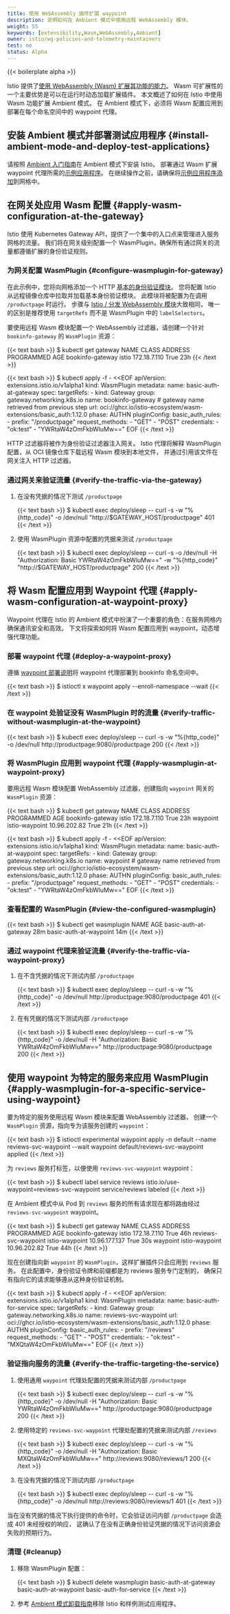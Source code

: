```yaml
---
title: 使用 WebAssembly 插件扩展 waypoint
description: 说明如何在 Ambient 模式中使用远程 WebAssembly 模块。
weight: 55
keywords: [extensibility,Wasm,WebAssembly,Ambient]
owner: istio/wg-policies-and-telemetry-maintainers
test: no
status: Alpha
---
```


{{< boilerplate alpha >}}

Istio 提供了[使用 WebAssembly (Wasm) 扩展其功能的能力](/zh/docs/concepts/wasm/)。
Wasm 可扩展性的一个主要优势是可以在运行时动态加载扩展插件。
本文概述了如何在 Istio 中使用 Wasm 功能扩展 Ambient 模式。
在 Ambient 模式下，必须将 Wasm 配置应用到部署在每个命名空间中的 waypoint 代理。

## 安装 Ambient 模式并部署测试应用程序 {#install-ambient-mode-and-deploy-test-applications}

请按照 [Ambient 入门指南](/zh/docs/ambient/getting-started/#download)在 Ambient 模式下安装 Istio。
部署通过 Wasm 扩展 waypoint 代理所需的[示例应用程序](/zh/docs/ambient/getting-started/#bookinfo)。
在继续操作之前，请确保将[示例应用程序添加](/zh/docs/ambient/getting-started/#addtoambient)到网格中。

## 在网关处应用 Wasm 配置 {#apply-wasm-configuration-at-the-gateway}

Istio 使用 Kubernetes Gateway API，提供了一个集中的入口点来管理进入服务网格的流量。
我们将在网关级别配置一个 WasmPlugin，确保所有通过网关的流量都遵循扩展的身份验证规则。

### 为网关配置 WasmPlugin {#configure-wasmplugin-for-gateway}

在此示例中，您将向网格添加一个 HTTP
[基本的身份验证模块](https://github.com/istio-ecosystem/wasm-extensions/tree/master/extensions/basic_auth)。
您将配置 Istio 从远程镜像仓库中拉取并加载基本身份验证模块。
此模块将被配置为在调用 `/productpage` 时运行。
步骤与 [Istio / 分发 WebAssembly 模块](/zh/docs/tasks/extensibility/wasm-module-distribution/)大致相同，
唯一的区别是推荐使用 `targetRefs` 而不是 WasmPlugin 中的 `labelSelectors`。

要使用远程 Wasm 模块配置一个 WebAssembly 过滤器，请创建一个针对 `bookinfo-gateway` 的 `WasmPlugin` 资源：

{{< text bash >}}
$ kubectl get gateway
NAME               CLASS            ADDRESS        PROGRAMMED   AGE
bookinfo-gateway   istio            172.18.7.110   True         23h
{{< /text >}}

{{< text bash >}}
$ kubectl apply -f - <<EOF
apiVersion: extensions.istio.io/v1alpha1
kind: WasmPlugin
metadata:
  name: basic-auth-at-gateway
spec:
  targetRefs:
    - kind: Gateway
      group: gateway.networking.k8s.io
      name: bookinfo-gateway # gateway name retrieved from previous step
  url: oci://ghcr.io/istio-ecosystem/wasm-extensions/basic_auth:1.12.0
  phase: AUTHN
  pluginConfig:
    basic_auth_rules:
      - prefix: "/productpage"
        request_methods:
          - "GET"
          - "POST"
        credentials:
          - "ok:test"
          - "YWRtaW4zOmFkbWluMw=="
EOF
{{< /text >}}

HTTP 过滤器将被作为身份验证过滤器注入网关。
Istio 代理将解释 WasmPlugin 配置，从 OCI 镜像仓库下载远程 Wasm 模块到本地文件，
并通过引用该文件在网关注入 HTTP 过滤器。

### 通过网关来验证流量 {#verify-the-traffic-via-the-gateway}

1. 在没有凭据的情况下测试 `/productpage`

    {{< text bash >}}
    $ kubectl exec deploy/sleep -- curl -s -w "%{http_code}" -o /dev/null "http://$GATEWAY_HOST/productpage"
    401
    {{< /text >}}

1. 使用 WasmPlugin 资源中配置的凭据来测试 `/productpage`

    {{< text bash >}}
    $ kubectl exec deploy/sleep -- curl -s -o /dev/null -H "Authorization: Basic YWRtaW4zOmFkbWluMw==" -w "%{http_code}" "http://$GATEWAY_HOST/productpage"
    200
    {{< /text >}}

## 将 Wasm 配置应用到 Waypoint 代理 {#apply-wasm-configuration-at-waypoint-proxy}

Waypoint 代理在 Istio 的 Ambient 模式中扮演了一个重要的角色：在服务网格内确保通讯安全和高效。
下文将探索如何将 Wasm 配置应用到 waypoint，动态增强代理功能。

### 部署 waypoint 代理 {#deploy-a-waypoint-proxy}

遵循 [waypoint 部署说明](/zh/docs/ambient/getting-started/#layer-7-authorization-policy)将
waypoint 代理部署到 bookinfo 命名空间中。

{{< text bash >}}
$ istioctl x waypoint apply --enroll-namespace --wait
{{< /text >}}

### 在 waypoint 处验证没有 WasmPlugin 时的流量 {#verify-traffic-without-wasmplugin-at-the-waypoint}

{{< text bash >}}
$ kubectl exec deploy/sleep -- curl -s -w "%{http_code}" -o /dev/null http://productpage:9080/productpage
200
{{< /text >}}

### 将 WasmPlugin 应用到 waypoint 代理 {#apply-wasmplugin-at-waypoint-proxy}

要用远程 Wasm 模块配置 WebAssembly 过滤器，创建指向 `waypoint` 网关的 `WasmPlugin` 资源：

{{< text bash >}}
$ kubectl get gateway
NAME               CLASS            ADDRESS        PROGRAMMED   AGE
bookinfo-gateway   istio            172.18.7.110   True         23h
waypoint           istio-waypoint   10.96.202.82   True         21h
{{< /text >}}

{{< text bash >}}
$ kubectl apply -f - <<EOF
apiVersion: extensions.istio.io/v1alpha1
kind: WasmPlugin
metadata:
  name: basic-auth-at-waypoint
spec:
  targetRefs:
    - kind: Gateway
      group: gateway.networking.k8s.io
      name: waypoint # gateway name retrieved from previous step
  url: oci://ghcr.io/istio-ecosystem/wasm-extensions/basic_auth:1.12.0
  phase: AUTHN
  pluginConfig:
    basic_auth_rules:
      - prefix: "/productpage"
        request_methods:
          - "GET"
          - "POST"
        credentials:
          - "ok:test"
          - "YWRtaW4zOmFkbWluMw=="
EOF
{{< /text >}}

### 查看配置的 WasmPlugin {#view-the-configured-wasmplugin}

{{< text bash >}}
$ kubectl get wasmplugin
NAME                     AGE
basic-auth-at-gateway    28m
basic-auth-at-waypoint   14m
{{< /text >}}

### 通过 waypoint 代理来验证流量 {#verify-the-traffic-via-waypoint-proxy}

1. 在不含凭据的情况下测试内部 `/productpage`

    {{< text bash >}}
    $ kubectl exec deploy/sleep -- curl -s -w "%{http_code}" -o /dev/null http://productpage:9080/productpage
    401
    {{< /text >}}

1. 在有凭据的情况下测试内部 `/productpage`

    {{< text bash >}}
    $ kubectl exec deploy/sleep -- curl -s -w "%{http_code}" -o /dev/null -H "Authorization: Basic YWRtaW4zOmFkbWluMw==" http://productpage:9080/productpage
    200
    {{< /text >}}

## 使用 waypoint 为特定的服务来应用 WasmPlugin {#apply-wasmplugin-for-a-specific-service-using-waypoint}

要为特定的服务使用远程 Wasm 模块来配置 WebAssembly 过滤器，
创建一个 `WasmPlugin` 资源，指向专为该服务创建的 `waypoint`：

{{< text bash >}}
$ istioctl experimental waypoint apply -n default --name reviews-svc-waypoint --wait
waypoint default/reviews-svc-waypoint applied
{{< /text >}}

为 `reviews` 服务打标签，以便使用 `reviews-svc-waypoint` waypoint：

{{< text bash >}}
$ kubectl label service reviews istio.io/use-waypoint=reviews-svc-waypoint
service/reviews labeled
{{< /text >}}

在 Ambient 模式中从 Pod 到 `reviews` 服务的所有请求现在都将路由经过 `reviews-svc-waypoint` waypoint。

{{< text bash >}}
$ kubectl get gateway
NAME                   CLASS            ADDRESS         PROGRAMMED   AGE
bookinfo-gateway       istio            172.18.7.110    True         46h
reviews-svc-waypoint   istio-waypoint   10.96.177.137   True         30s
waypoint               istio-waypoint   10.96.202.82    True         44h
{{< /text >}}

现在创建指向新 `waypoint` 的 `WasmPlugin`，这样扩展插件只会应用到 `reviews` 服务。
在此配置中，身份验证令牌和前缀都是为 reviews 服务专门定制的，
确保只有指向它的请求能够遵从这种身份验证机制。

{{< text bash >}}
$ kubectl apply -f - <<EOF
apiVersion: extensions.istio.io/v1alpha1
kind: WasmPlugin
metadata:
  name: basic-auth-for-service
spec:
  targetRefs:
    - kind: Gateway
      group: gateway.networking.k8s.io
      name: reviews-svc-waypoint
  url: oci://ghcr.io/istio-ecosystem/wasm-extensions/basic_auth:1.12.0
  phase: AUTHN
  pluginConfig:
    basic_auth_rules:
      - prefix: "/reviews"
        request_methods:
          - "GET"
          - "POST"
        credentials:
          - "ok:test"
          - "MXQtaW4zOmFkbWluMw=="
EOF
{{< /text >}}

### 验证指向服务的流量 {#verify-the-traffic-targeting-the-service}

1. 使用通用 `waypoint` 代理处配置的凭据来测试内部 `/productpage`

    {{< text bash >}}
    $ kubectl exec deploy/sleep -- curl -s -w "%{http_code}" -o /dev/null -H "Authorization: Basic YWRtaW4zOmFkbWluMw==" http://productpage:9080/productpage
    200
    {{< /text >}}

1. 使用特定的 `reviews-svc-waypoint` 代理处配置的凭据来测试内部 `/reviews`

    {{< text bash >}}
    $ kubectl exec deploy/sleep -- curl -s -w "%{http_code}" -o /dev/null -H "Authorization: Basic MXQtaW4zOmFkbWluMw==" http://reviews:9080/reviews/1
    200
    {{< /text >}}

1. 在没有凭据的情况下测试内部 `/productpage`

    {{< text bash >}}
    $ kubectl exec deploy/sleep -- curl -s -w "%{http_code}" -o /dev/null http://reviews:9080/reviews/1
    401
    {{< /text >}}

当在没有凭据的情况下执行提供的命令时，它会验证访问内部 `/productpage` 会造成 401 未经授权的响应，
这确认了在没有正确身份验证凭据的情况下访问资源会失败的预期行为。

### 清理 {#cleanup}

1. 移除 WasmPlugin 配置：

    {{< text bash >}}
    $ kubectl delete wasmplugin basic-auth-at-gateway basic-auth-at-waypoint basic-auth-for-service
    {{< /text >}}

1. 参考 [Ambient 模式卸载指南](/zh/docs/ambient/getting-started/#uninstall)移除 Istio 和样例测试应用程序。
